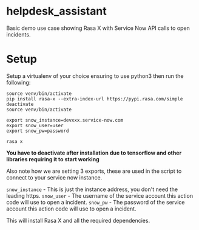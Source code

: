 # helpdesk_assistant
Basic demo use case showing Rasa X with Service Now API calls to open incidents.

# Setup
Setup a virtualenv of your choice ensuring to use python3 then run the following:

```
source venv/bin/activate
pip install rasa-x --extra-index-url https://pypi.rasa.com/simple
deactivate
source venv/bin/activate

export snow_instance=devxxx.service-now.com
export snow_user=user
export snow_pw=password

rasa x
```
**You have to deactivate after installation due to tensorflow and other libraries requiring it to start working**

Also note how we are setting 3 exports, these are used in the script to connect to your service now instance.

`snow_instance` - This is just the instance address, you don't need the leading https.
`snow_user` - The username of the service account this action code will use to open a incident.
`snow_pw` - The password of the service account this action code will use to open a incident.

This will install Rasa X and all the required dependencies.